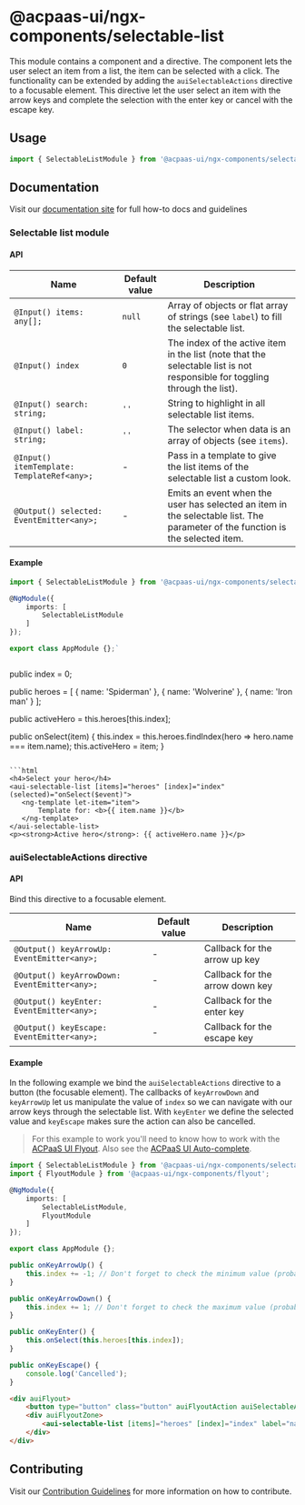 # @acpaas-ui/ngx-components/selectable-list

This module contains a component and a directive. The component lets the user select an item from a list, the item can be selected with a click.
The functionality can be extended by adding the `auiSelectableActions` directive to a focusable element. This directive let the user select an item with the arrow keys and complete the selection with the enter key or cancel with the escape key.

## Usage

```typescript
import { SelectableListModule } from '@acpaas-ui/ngx-components/selectable-list';
```

## Documentation

Visit our [documentation site](https://acpaas-ui.digipolis.be/) for full how-to docs and guidelines

### Selectable list module

#### API

| Name         | Default value | Description |
| -----------  | ------ | -------------------------- |
| `@Input() items: any[];` | `null` | Array of objects or flat array of strings (see `label`) to fill the selectable list. |
| `@Input() index` | `0` | The index of the active item in the list (note that the selectable list is not responsible for toggling through the list). |
| `@Input() search: string;` | `''` | String to highlight in all selectable list items. |
| `@Input() label: string;` | `''` | The selector when data is an array of objects (see `items`). |
| `@Input() itemTemplate: TemplateRef<any>;` | - | Pass in a template to give the list items of the selectable list a custom look. |
| `@Output() selected: EventEmitter<any>;` | - | Emits an event when the user has selected an item in the selectable list. The parameter of the function is the selected item. |

#### Example

```typescript
import { SelectableListModule } from '@acpaas-ui/ngx-components/selectable-list';

@NgModule({
    imports: [
        SelectableListModule
    ]
});

export class AppModule {};`
```
```typescript
```
public index = 0;

public heroes = [
    { name: 'Spiderman' },
    { name: 'Wolverine' },
    { name: 'Iron man' }
];

public activeHero = this.heroes[this.index];

public onSelect(item) {
    this.index = this.heroes.findIndex(hero => hero.name === item.name);
    this.activeHero = item;
}
```

```html
<h4>Select your hero</h4>
<aui-selectable-list [items]="heroes" [index]="index" (selected)="onSelect($event)">
   <ng-template let-item="item">
       Template for: <b>{{ item.name }}</b>
   </ng-template>
</aui-selectable-list>
<p><strong>Active hero</strong>: {{ activeHero.name }}</p>
```

### auiSelectableActions directive

#### API

Bind this directive to a focusable element.

| Name         | Default value | Description |
| -----------  | ------ | -------------------------- |
| `@Output() keyArrowUp: EventEmitter<any>;` | - | Callback for the arrow up key |
| `@Output() keyArrowDown: EventEmitter<any>;` | - | Callback for the arrow down key |
| `@Output() keyEnter: EventEmitter<any>;` | - | Callback for the enter key |
| `@Output() keyEscape: EventEmitter<any>;` | - | Callback for the escape key |

#### Example

In the following example we bind the `auiSelectableActions` directive to a button (the focusable element). The callbacks of `keyArrowDown` and `keyArrowUp` let us manipulate the value of `index` so we can navigate with our arrow keys through the selectable list. With `keyEnter` we define the selected value and `keyEscape` makes sure the action can also be cancelled.

> For this example to work you'll need to know how to work with the [ACPaaS UI Flyout](../flyout/lib/README.md). Also see the [ACPaaS UI Auto-complete](../forms/lib/src/auto-complete/README.md).

```typescript
import { SelectableListModule } from '@acpaas-ui/ngx-components/selectable-list';
import { FlyoutModule } from '@acpaas-ui/ngx-components/flyout';

@NgModule({
    imports: [
        SelectableListModule,
        FlyoutModule
    ]
});

export class AppModule {};
```

```typescript
public onKeyArrowUp() {
    this.index += -1; // Don't forget to check the minimum value (probably 0 or -1)
}

public onKeyArrowDown() {
    this.index += 1; // Don't forget to check the maximum value (probably the length of the heroes array - 1)
}

public onKeyEnter() {
    this.onSelect(this.heroes[this.index]);
}

public onKeyEscape() {
    console.log('Cancelled');
}
```

```html
<div auiFlyout>
    <button type="button" class="button" auiFlyoutAction auiSelectableActions (keyArrowUp)="onKeyArrowUp()" (keyArrowDown)="onKeyArrowDown()" (keyEnter)="onKeyEnter()" (keyEscape)="onKeyEscape()">Heroes</button>
    <div auiFlyoutZone>
        <aui-selectable-list [items]="heroes" [index]="index" label="name" (selected)="onSelect($event)"></aui-selectable-list>
    </div>
</div>
```

## Contributing

Visit our [Contribution Guidelines](../../CONTRIBUTING.md) for more information on how to contribute.
